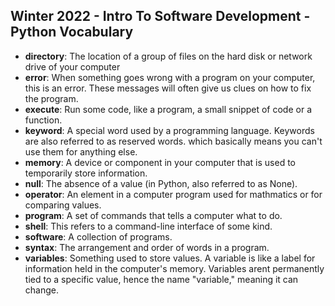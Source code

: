## Winter 2022 - Intro To Software Development - Python Vocabulary
* **directory**: The location of a group of files on the hard disk or network drive of your computer
* **error**: When something goes wrong with a program on your computer, this is an error. These messages will often give us clues on how to fix the program.
* **execute**: Run some code, like a program, a small snippet of code or a function.
* **keyword**: A special word used by a programming language. Keywords are also referred to as reserved words. which basically means you can't use them for anything else.
* **memory**: A device or component in your computer that is used to temporarily store information. 
* **null**: The absence of a value (in Python, also referred to as None).
* **operator**: An element in a computer program used for mathmatics or for comparing values. 
* **program**: A set of commands that tells a computer what to do. 
* **shell**: This refers to a command-line interface of some kind.
* **software**: A collection of programs.
* **syntax**: The arrangement and order of words in a program.
* **variables**: Something used to store values. A variable is like a label for information held in the computer's memory. Variables arent permanently tied to a specific value, hence the name "variable," meaning it can change.
